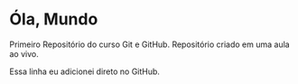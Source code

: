# Óla, Mundo 
 Primeiro Repositório do curso Git e GitHub.
Repositório criado em uma aula ao vivo.
 
 Essa linha eu adicionei direto no GitHub.
